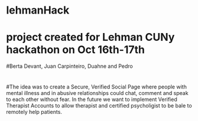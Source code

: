 # lehmanHack
# project created for Lehman CUNy hackathon on Oct 16th-17th 
#Berta Devant, Juan Carpinteiro, Duahne and Pedro 
#
#The idea was to create a Secure, Verified Social Page where people with mental illness and in abusive relationships could chat, comment and speak to each other without fear. In the future we want to implement Verified Therapist Accounts to allow therapist and certified psycholigist to be bale to remotely help patients. 